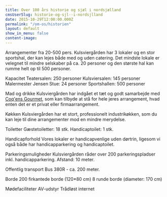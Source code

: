 ```yaml
---
title: Over 100 års historie og sjæl i nordsjælland
cmsUserSlug: historie-og-sjl--i-nordsjlland
date: 2015-10-29T12:00:00.000Z
permalink: "/om-os/historien"
layout: default
show_in_menu: false
content-image:
---
```


Arrangementer fra 20-500 pers.
Kulsviergården har 3 lokaler og en stor sportshal, der kan lejes både med og uden catering. Det mindste lokale er velegnet til mindre selskaber på ca. 20 personer og den største hal kan rumme helt op til 500 personer.

Kapacitet
Teatersalen: 250 personer
Kulsviersalen: 145 personer
Malermester Jensen Stue: 24 personer
Sportshallen: 500 personer

Mad og drikke 
Kulsviergården har indgået et tæt og godt samarbejde med     [Coq'ens Gourmet][gourmet], som kan tilbyde at stå for hele jeres arrangement, 
hvad enten det er et privat eller firmaarrangement.

Køkken
Kulsviergården har et stort, professionelt industrikøkken, som du kan leje til dine arrangementer mod en mindre merydelse.

Toiletter
Gæstetoiletter: 18 stk.
Handicaptoilet: 1 stk.

Handicapforhold
Vores lokaler er handicapvenlige uden dørtrin, ligesom vi også både har handicapparkering og handicaptoilet. 

Parkeringsmuligheder
Kulsviergården råder over 200 parkeringspladser inkl. handicapparkering. Afstand: 10 meter.

Offentlig transport
Bus 380R - ca. 200 meter.

Borde
200 firkantede borde (120*80 cm)
8 runde borde (diameter: 170 cm)

Mødefaciliteter
AV-udstyr
Trådløst internet

[gourmet]: http://www.kokkensmad.dk